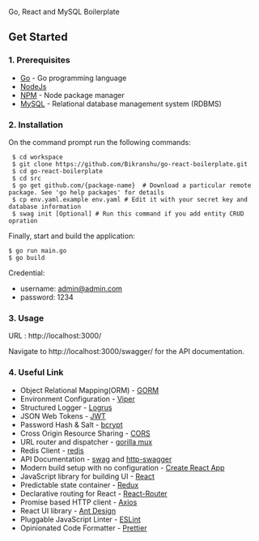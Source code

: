 Go, React and MySQL Boilerplate

## Get Started

### 1. Prerequisites

- [Go](https://golang.org/) - Go programming language
- [NodeJs](https://nodejs.org/en/)
- [NPM](https://npmjs.org/) - Node package manager
- [MySQL](https://www.mysql.com/downloads/) - Relational database management system (RDBMS)

### 2. Installation

On the command prompt run the following commands:

``` 
 $ cd workspace
 $ git clone https://github.com/Bikranshu/go-react-boilerplate.git
 $ cd go-react-boilerplate
 $ cd src
 $ go get github.com/{package-name}  # Download a particular remote package. See 'go help packages' for details
 $ cp env.yaml.example env.yaml # Edit it with your secret key and database information
 $ swag init [Optional] # Run this command if you add entity CRUD opration
 ```
 Finally, start and build the application:
 
 ```
 $ go run main.go
 $ go build 
```

Credential:
- username: admin@admin.com
- password: 1234

### 3. Usage

URL : http://localhost:3000/

Navigate to http://localhost:3000/swagger/ for the API documentation.

### 4. Useful Link
- Object Relational Mapping(ORM) - [GORM](http://gorm.io)
- Environment Configuration - [Viper](https://github.com/spf13/viper)
- Structured Logger - [Logrus](https://github.com/sirupsen/logrus)
- JSON Web Tokens - [JWT](https://github.com/dgrijalva/jwt-go)
- Password Hash & Salt - [bcrypt](https://godoc.org/golang.org/x/crypto/bcrypt)
- Cross Origin Resource Sharing - [CORS](https://github.com/rs/cors)
- URL router and dispatcher - [gorilla mux](https://github.com/gorilla/mux)
- Redis Client - [redis](https://github.com/go-redis/redis)
- API Documentation - [swag](https://github.com/swaggo/swag) and [http-swagger](https://github.com/swaggo/http-swagger)
- Modern build setup with no configuration - [Create React App](https://create-react-app.dev/)
- JavaScript library for building UI - [React](https://facebook.github.io/react/)
- Predictable state container - [Redux](http://redux.js.org/)
- Declarative routing for React - [React-Router](https://reacttraining.com/react-router/)
- Promise based HTTP client - [Axios](https://github.com/mzabriskie/axios)
- React UI library - [Ant Design](https://ant.design/)
- Pluggable JavaScript Linter - [ESLint](http://eslint.org/)
- Opinionated Code Formatter - [Prettier](https://www.npmjs.com/package/prettier)